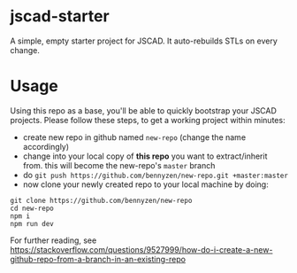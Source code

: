 # jscad-starter
A simple, empty starter project for JSCAD. It auto-rebuilds STLs on every change.

# Usage
Using this repo as a base, you'll be able to quickly bootstrap your JSCAD projects. Please follow these steps, to get a working project within minutes:
- create new repo in github named `new-repo` (change the name accordingly)
- change into your local copy of **this repo** you want to extract/inherit from. this will become the new-repo's `master` branch 
- do `git push https://github.com/bennyzen/new-repo.git +master:master`
- now clone your newly created repo to your local machine by doing: 
```
git clone https://github.com/bennyzen/new-repo
cd new-repo
npm i
npm run dev
```

For further reading, see https://stackoverflow.com/questions/9527999/how-do-i-create-a-new-github-repo-from-a-branch-in-an-existing-repo
